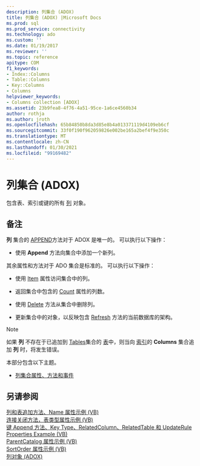 ```yaml
---
description: 列集合 (ADOX)
title: 列集合 (ADOX) |Microsoft Docs
ms.prod: sql
ms.prod_service: connectivity
ms.technology: ado
ms.custom: ''
ms.date: 01/19/2017
ms.reviewer: ''
ms.topic: reference
apitype: COM
f1_keywords:
- Index::Columns
- Table::Columns
- Key::Columns
- Columns
helpviewer_keywords:
- Columns collection [ADOX]
ms.assetid: 23b9fea8-4f76-4a51-95ce-1a6ce4560b34
author: rothja
ms.author: jroth
ms.openlocfilehash: 65b84850b8da3d85e8b4a013371119d4109eb6cf
ms.sourcegitcommit: 33f0f190f962059826e002be165a2bef4f9e350c
ms.translationtype: MT
ms.contentlocale: zh-CN
ms.lasthandoff: 01/30/2021
ms.locfileid: "99169482"
---
```

# <a name="columns-collection-adox"></a>列集合 (ADOX)
包含表、索引或键的所有 [列](./column-object-adox.md) 对象。  
  
## <a name="remarks"></a>备注  
 **列** 集合的 [APPEND](./append-method-adox-columns.md)方法对于 ADOX 是唯一的。 可以执行以下操作：  
  
-   使用 **Append** 方法向集合中添加一个新列。  
  
 其余属性和方法对于 ADO 集合是标准的。 可以执行以下操作：  
  
-   使用 [Item](../ado-api/item-property-ado.md) 属性访问集合中的列。  
  
-   返回集合中包含的 [Count](../ado-api/count-property-ado.md) 属性的列数。  
  
-   使用 [Delete](./delete-method-adox-collections.md) 方法从集合中删除列。  
  
-   更新集合中的对象，以反映包含 [Refresh](../ado-api/refresh-method-ado.md) 方法的当前数据库的架构。  
  
> [!NOTE]
>  如果 **列** 不存在于已追加到 [Tables](./tables-collection-adox.md)集合的 [表](./table-object-adox.md)中，则当向 [索引](./index-object-adox.md)的 **Columns** 集合追加 **列** 时，将发生错误。  
  
 本部分包含以下主题。  
  
-   [列集合属性、方法和事件](./columns-collection-properties-methods-and-events.md)  
  
## <a name="see-also"></a>另请参阅  
 [列和表追加方法、Name 属性示例 (VB) ](./columns-and-tables-append-methods-name-property-example-vb.md)   
 [连接关闭方法，表类型属性示例 (VB) ](./connection-close-method-table-type-property-example-vb.md)   
 [键 Append 方法、Key Type、RelatedColumn、RelatedTable 和 UpdateRule Properties Example (VB) ](./keys-append-method-key-type-relatedcolumn-relatedtable-example-vb.md)   
 [ParentCatalog 属性示例 (VB) ](./parentcatalog-property-example-vb.md)   
 [SortOrder 属性示例 (VB) ](./sortorder-property-example-vb.md)   
 [列对象 (ADOX)](./column-object-adox.md)